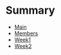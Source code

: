 # Summary

* [Main](README.md)
* [Members](members.md)
* [Week1](week1-11-19-2016.md)
* [Week2](week2-11-27-2016.md)

